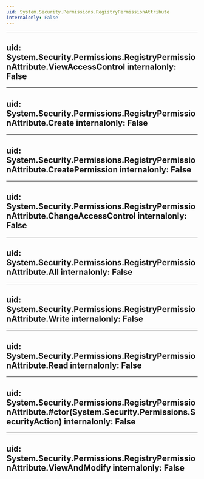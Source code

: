 ```yaml
---
uid: System.Security.Permissions.RegistryPermissionAttribute
internalonly: False
---
```


---
uid: System.Security.Permissions.RegistryPermissionAttribute.ViewAccessControl
internalonly: False
---

---
uid: System.Security.Permissions.RegistryPermissionAttribute.Create
internalonly: False
---

---
uid: System.Security.Permissions.RegistryPermissionAttribute.CreatePermission
internalonly: False
---

---
uid: System.Security.Permissions.RegistryPermissionAttribute.ChangeAccessControl
internalonly: False
---

---
uid: System.Security.Permissions.RegistryPermissionAttribute.All
internalonly: False
---

---
uid: System.Security.Permissions.RegistryPermissionAttribute.Write
internalonly: False
---

---
uid: System.Security.Permissions.RegistryPermissionAttribute.Read
internalonly: False
---

---
uid: System.Security.Permissions.RegistryPermissionAttribute.#ctor(System.Security.Permissions.SecurityAction)
internalonly: False
---

---
uid: System.Security.Permissions.RegistryPermissionAttribute.ViewAndModify
internalonly: False
---

